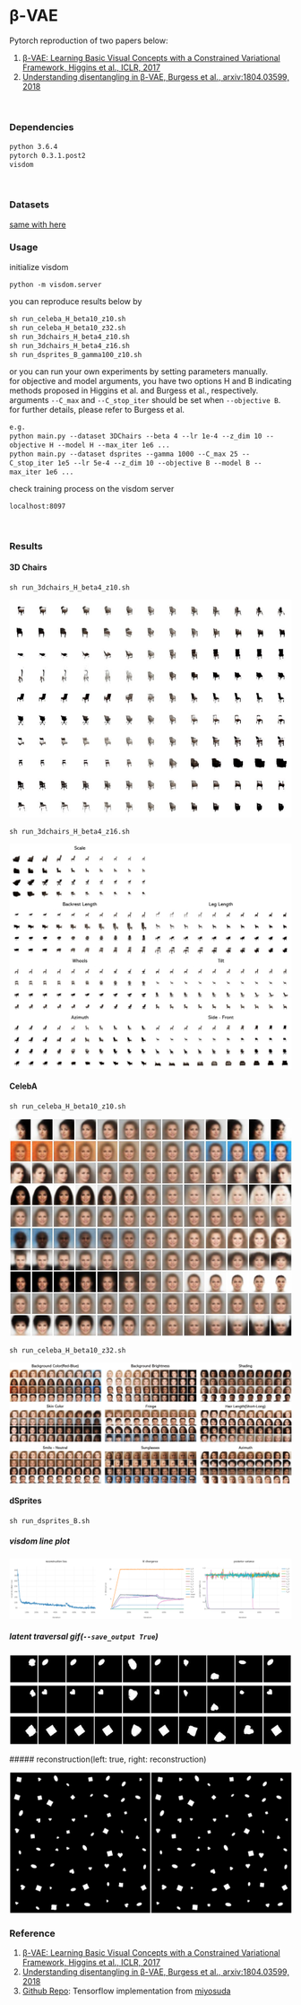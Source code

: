 # β-VAE
Pytorch reproduction of two papers below:
1. [β-VAE: Learning Basic Visual Concepts with a Constrained Variational Framework, Higgins et al., ICLR, 2017]
2. [Understanding disentangling in β-VAE, Burgess et al., arxiv:1804.03599, 2018]
<br>

### Dependencies
```
python 3.6.4
pytorch 0.3.1.post2
visdom
```
<br>

### Datasets
[same with here]
<br>

### Usage
initialize visdom
```
python -m visdom.server
```
you can reproduce results below by
```
sh run_celeba_H_beta10_z10.sh
sh run_celeba_H_beta10_z32.sh
sh run_3dchairs_H_beta4_z10.sh
sh run_3dchairs_H_beta4_z16.sh
sh run_dsprites_B_gamma100_z10.sh
```
or you can run your own experiments by setting parameters manually.<br>
for objective and model arguments, you have two options H and B indicating methods proposed in Higgins et al. and Burgess et al., respectively.<br>
arguments ```--C_max``` and ```--C_stop_iter``` should be set when ```--objective B```. for further details, please refer to Burgess et al.
```
e.g.
python main.py --dataset 3DChairs --beta 4 --lr 1e-4 --z_dim 10 --objective H --model H --max_iter 1e6 ...
python main.py --dataset dsprites --gamma 1000 --C_max 25 --C_stop_iter 1e5 --lr 5e-4 --z_dim 10 --objective B --model B --max_iter 1e6 ...
```
check training process on the visdom server
```
localhost:8097
```
<br>

### Results
#### 3D Chairs
```
sh run_3dchairs_H_beta4_z10.sh
```
![3dchairs_beta4_z16](misc/3dchairs_H_beta4_z10_traverse.png)
```
sh run_3dchairs_H_beta4_z16.sh
```
![3dchairs_beta4_z16](misc/3dchairs_H_beta4_z16_traverse.png)
#### CelebA
```
sh run_celeba_H_beta10_z10.sh
```
![celeba](misc/celeba_H_beta10_z10_traverse.png)
```
sh run_celeba_H_beta10_z32.sh
```
![celeba](misc/celeba_H_beta10_z32_traverse.png)
#### dSprites
```
sh run_dsprites_B.sh
```
##### visdom line plot
![dsprites_plot](misc/dsprites_plot.png)
##### latent traversal gif(```--save_output True```)
<p align="center">
<img src=misc/dsprites_traverse_ellipse.gif>
<img src=misc/dsprites_traverse_heart.gif>
<img src=misc/dsprites_traverse_random.gif>
</p>
##### reconstruction(left: true, right: reconstruction)
<p align="center">
<img src=misc/dsprites_reconstruction.jpg>
</p>


### Reference
1. [β-VAE: Learning Basic Visual Concepts with a Constrained Variational Framework, Higgins et al., ICLR, 2017]
2. [Understanding disentangling in β-VAE, Burgess et al., arxiv:1804.03599, 2018]
3. [Github Repo]: Tensorflow implementation from [miyosuda]

[β-VAE: Learning Basic Visual Concepts with a Constrained Variational Framework, Higgins et al., ICLR, 2017]: https://openreview.net/pdf?id=Sy2fzU9gl
[Understanding disentangling in β-VAE, Burgess et al., arxiv:1804.03599, 2018]: http://arxiv.org/abs/1804.03599
[same with here]: https://github.com/1Konny/FactorVAE
[Github Repo]: https://github.com/miyosuda/disentangled_vae
[miyosuda]: https://github.com/miyosuda
